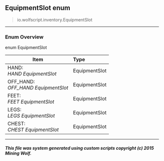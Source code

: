 ## EquipmentSlot __enum__

>io.wolfscript.inventory.EquipmentSlot

---

### Enum Overview

enum EquipmentSlot

Item | Type   
--- | :--- 
HAND: <br> _HAND EquipmentSlot_ | EquipmentSlot
OFF_HAND: <br> _OFF_HAND EquipmentSlot_ | EquipmentSlot
FEET: <br> _FEET EquipmentSlot_ | EquipmentSlot
LEGS: <br> _LEGS EquipmentSlot_ | EquipmentSlot
CHEST: <br> _CHEST EquipmentSlot_ | EquipmentSlot



---



##### This file was system generated using custom scripts copyright (c) 2015 Mining Wolf.
	

